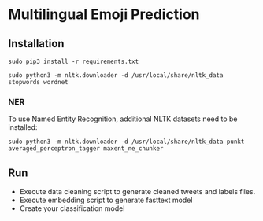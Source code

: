 # Multilingual Emoji Prediction

## Installation
```
sudo pip3 install -r requirements.txt

sudo python3 -m nltk.downloader -d /usr/local/share/nltk_data stopwords wordnet
```

### NER
To use Named Entity Recognition, additional NLTK datasets need to be installed:
```
sudo python3 -m nltk.downloader -d /usr/local/share/nltk_data punkt averaged_perceptron_tagger maxent_ne_chunker
```

## Run
- Execute data cleaning script to generate cleaned tweets and labels files.
- Execute embedding script to generate fasttext model
- Create your classification model